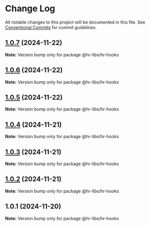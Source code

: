 # Change Log

All notable changes to this project will be documented in this file.
See [Conventional Commits](https://conventionalcommits.org) for commit guidelines.

## [1.0.7](https://github.com/henry940812/hr-libss/compare/@hr-libs/hr-hooks@1.0.6...@hr-libs/hr-hooks@1.0.7) (2024-11-22)

**Note:** Version bump only for package @hr-libs/hr-hooks





## [1.0.6](https://github.com/henry940812/hr-libss/compare/@hr-libs/hr-hooks@1.0.5...@hr-libs/hr-hooks@1.0.6) (2024-11-22)

**Note:** Version bump only for package @hr-libs/hr-hooks





## [1.0.5](https://github.com/henry940812/hr-libss/compare/@hr-libs/hr-hooks@1.0.4...@hr-libs/hr-hooks@1.0.5) (2024-11-22)

**Note:** Version bump only for package @hr-libs/hr-hooks





## [1.0.4](https://github.com/henry940812/hr-libss/compare/@hr-libs/hr-hooks@1.0.2...@hr-libs/hr-hooks@1.0.4) (2024-11-21)

**Note:** Version bump only for package @hr-libs/hr-hooks





## [1.0.3](https://github.com/henry940812/hr-libss/compare/@hr-libs/hr-hooks@1.0.2...@hr-libs/hr-hooks@1.0.3) (2024-11-21)

**Note:** Version bump only for package @hr-libs/hr-hooks





## [1.0.2](https://github.com/henry940812/hr-libss/compare/@hr-libs/hr-hooks@1.0.1...@hr-libs/hr-hooks@1.0.2) (2024-11-21)

**Note:** Version bump only for package @hr-libs/hr-hooks





## 1.0.1 (2024-11-20)

**Note:** Version bump only for package @hr-libs/hr-hooks
